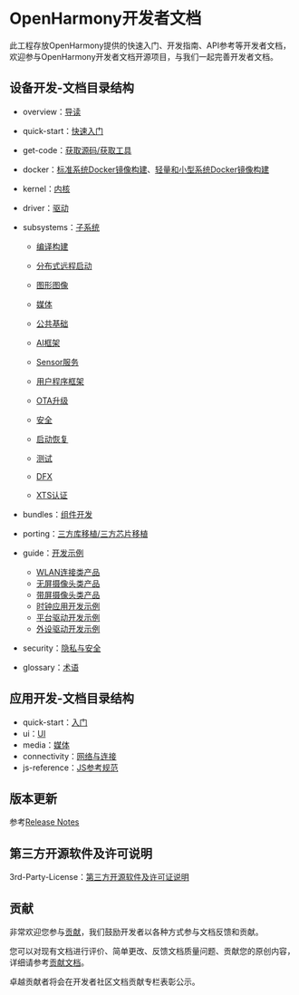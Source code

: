 # OpenHarmony开发者文档<a name="ZH-CN_TOPIC_0000001054183022"></a>

此工程存放OpenHarmony提供的快速入门、开发指南、API参考等开发者文档，欢迎参与OpenHarmony开发者文档开源项目，与我们一起完善开发者文档。


## 设备开发-文档目录结构<a name="section135134412620"></a>

- overview：[导读](device-dev/quick-start/导读.md)

- quick-start：[快速入门](device-dev/quick-start/Readme-CN.md)

- get-code：[获取源码/获取工具](device-dev/get-code/Readme-CN.md)

- docker：[标准系统Docker镜像构建](../docker/standard/Readme.md)、[轻量和小型系统Docker镜像构建](../docker/README.md)

- kernel：[内核](device-dev/kernel/Readme-CN.md)

- driver：[驱动](device-dev/driver/Readme-CN.md)

- subsystems：[子系统](device-dev/subsystems/Readme-CN.md)

  - [编译构建](device-dev/subsystems/编译构建.md)

  - [分布式远程启动](device-dev/subsystems/分布式远程启动.md)

  - [图形图像](device-dev/subsystems/图形图像.md)

  - [媒体](device-dev/subsystems/媒体.md)

  - [公共基础](device-dev/subsystems/公共基础.md)

  - [AI框架](device-dev/subsystems/AI框架.md)

  - [Sensor服务](device-dev/subsystems/Sensor服务.md)

  - [用户程序框架](device-dev/subsystems/用户程序框架.md)

  - [OTA升级](device-dev/subsystems/OTA升级.md)

  - [安全](device-dev/subsystems/安全.md)

  - [启动恢复](device-dev/subsystems/启动恢复.md)

  - [测试](device-dev/subsystems/测试.md)

  - [DFX](device-dev/subsystems/DFX.md)

  - [XTS认证](device-dev/subsystems/XTS认证子系统开发指南.md)

- bundles：[组件开发](device-dev/bundles/Readme-CN.md)

- porting：[三方库移植/三方芯片移植](device-dev/porting/Readme-CN.md)

- guide：[开发示例](device-dev/guide/Readme-CN.md)

  - [WLAN连接类产品](device-dev/guide/WLAN连接类产品.md)
  - [无屏摄像头类产品](device-dev/guide/无屏摄像头类产品.md)
  - [带屏摄像头类产品](device-dev/guide/带屏摄像头类产品.md)
  - [时钟应用开发示例](device-dev/guide/时钟应用开发示例.md)
  - [平台驱动开发示例](device-dev/guide/平台驱动开发示例.md)
  - [外设驱动开发示例](device-dev/guide/外设驱动开发示例.md)

- security：[隐私与安全](device-dev/security/Readme-CN.md)

- glossary：[术语](device-dev/glossary/术语.md)

## 应用开发-文档目录结构

-   quick-start：[入门](application-dev/quick-start/Readme-CN.md)
-   ui：[UI](application-dev/ui/Readme-CN.md)
-   media：[媒体](application-dev/media/Readme-CN.md)
-   connectivity：[网络与连接](application-dev/connectivity/Readme-CN.md)
-   js-reference：[JS参考规范](application-dev/js-reference/Readme-CN.md)

## 版本更新

参考[Release Notes](release-notes/OpenHarmony-Release-Notes.md)

## 第三方开源软件及许可说明

3rd-Party-License：[第三方开源软件及许可证说明](contribute/第三方开源软件及许可证说明.md)

## 贡献<a name="section897211181655"></a>

非常欢迎您参与[贡献](contribute/参与贡献.md)，我们鼓励开发者以各种方式参与文档反馈和贡献。

您可以对现有文档进行评价、简单更改、反馈文档质量问题、贡献您的原创内容，详细请参考[贡献文档](contribute/贡献文档.md)。

卓越贡献者将会在开发者社区文档贡献专栏表彰公示。

